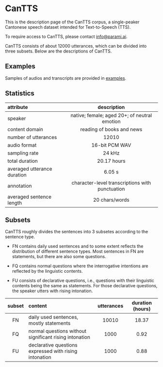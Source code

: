 # CanTTS
This is the description page of the CanTTS corpus, a single-peaker Cantonese speech dataset intended for Text-to-Speech (TTS).

To require access to CanTTS, please contact info@parami.ai.

CanTTS consists of about 12000 utterances, which can be divided into three subsets. Below are the descriptions of CanTTS.

## Examples
Samples of audios and transcripts are provided in [examples](examples).
## Statistics

| attribute | description |
| :--- | :---: |
| speaker | native; female; aged 20+; of neutral emotion |
| content domain | reading of books and news |
| number of utterances | 12010 |
| audio format | 16-bit PCM WAV |
| sampling rate | 24 kHz |
| total duration | 20.17 hours |
| averaged utterance duration | 6.05 s |
| annotation | character-level transcriptions with punctuation
| averaged sentence length | 20 chars/words |

## Subsets
CanTTS roughly divides the sentences into 3 subsetes according to the sentence type.

- FN contains daily used sentences and to some extent reflects the distribution of different sentence types. Most sentences in FN are statements, but there are also some questions. 

- FQ contains normal questions where the interrogative intentions are reflected by the linguistic contents.

- FU consists of declarative questions, i.e., questions with their linguistic contents being the same as statements. For those declarative questions, the speaker utters with rising intonation.

| subset | content | utterances | duration (hours) |
| :---: | :--- | :---: | :---: |
| FN | daily used sentences, mostly statements | 10010 | 18.37 |
| FQ | normal questions without significant rising intonation | 1000 | 0.92 |
| FU | declarative questions expressed with rising intonation | 1000 | 0.88 |
